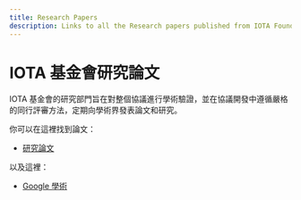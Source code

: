 ```yaml
---
title: Research Papers
description: Links to all the Research papers published from IOTA Foundation Researchers.
---
```


# IOTA 基金會研究論文

IOTA 基金會的研究部門旨在對整個協議進行學術驗證，並在協議開發中遵循嚴格的同行評審方法，定期向學術界發表論文和研究。

你可以在這裡找到論文：

- [研究論文](https://www.iota.org/foundation/research-papers)

以及這裡：

- [Google 學術](https://scholar.google.com/citations?user=_ZIH81gAAAAJ&hl=en)
